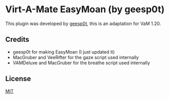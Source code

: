 # Virt-A-Mate EasyMoan (by geesp0t)

This plugin was developed by [geesp0t](https://www.reddit.com/user/geesp0t/), this is an adaptation for VaM 1.20.

## Credits

- geesp0t for making EasyMoan (I just updated it)
- MacGruber and VeeRifter for the gaze script used internally
- VAMDeluxe and MacGruber for the breathe script used internally

## License

[MIT](LICENSE.md)
